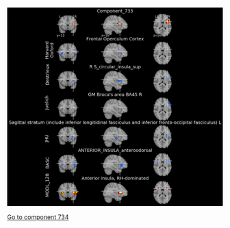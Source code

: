 


![733](preliminary/733.jpg "Component 733")

[Go to component 734](https://parietal-inria.github.io/MODL_atlas/1024/734 "Component 734")